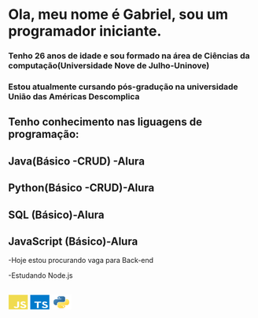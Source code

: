# Ola, meu nome é Gabriel, sou um programador iniciante.
### Tenho 26 anos de idade e sou formado na área de Ciências da computação(Universidade Nove de Julho-Uninove)
### Estou atualmente cursando pós-gradução na universidade União das Américas Descomplica

## Tenho conhecimento nas liguagens de programação:
## Java(Básico -CRUD) -Alura 
## Python(Básico -CRUD)-Alura
## SQL (Básico)-Alura
## JavaScript (Básico)-Alura 


-Hoje estou procurando vaga para Back-end

-Estudando Node.js
<div style="display: inline_block"><br>
  <img align="center" alt="Rafa-Js" height="30" width="40" src="https://raw.githubusercontent.com/devicons/devicon/master/icons/javascript/javascript-plain.svg">
  <img align="center" alt="Rafa-Ts" height="30" width="40" src="https://raw.githubusercontent.com/devicons/devicon/master/icons/typescript/typescript-plain.svg">
  <img align="center" alt="Rafa-Python" height="30" width="40" src="https://raw.githubusercontent.com/devicons/devicon/master/icons/python/python-original.svg">
 </div>
  
  
 
